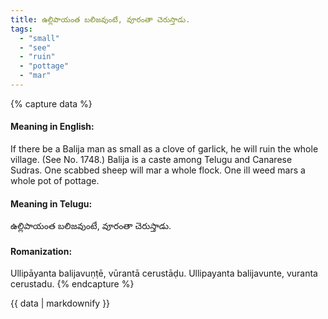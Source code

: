```yaml
---
title: ఉల్లిపాయంత బలిజవుంటే, వూరంతా చెరుస్తాడు.
tags:
  - "small"
  - "see"
  - "ruin"
  - "pottage"
  - "mar"
---
```


{% capture data %}
#### Meaning in English:
If there be a Balija man as small as a clove of garlick, he will ruin the whole village.
(See No. 1748.)
Balija is a caste among Telugu and Canarese Sudras.
One scabbed sheep will mar a whole flock.
One ill weed mars a whole pot of pottage.

#### Meaning in Telugu:
ఉల్లిపాయంత బలిజవుంటే, వూరంతా చెరుస్తాడు.

#### Romanization:
Ullipāyanta balijavuṇṭē, vūrantā cerustāḍu.
Ullipayanta balijavunte, vuranta cerustadu.
{% endcapture %}

{{ data | markdownify }}

